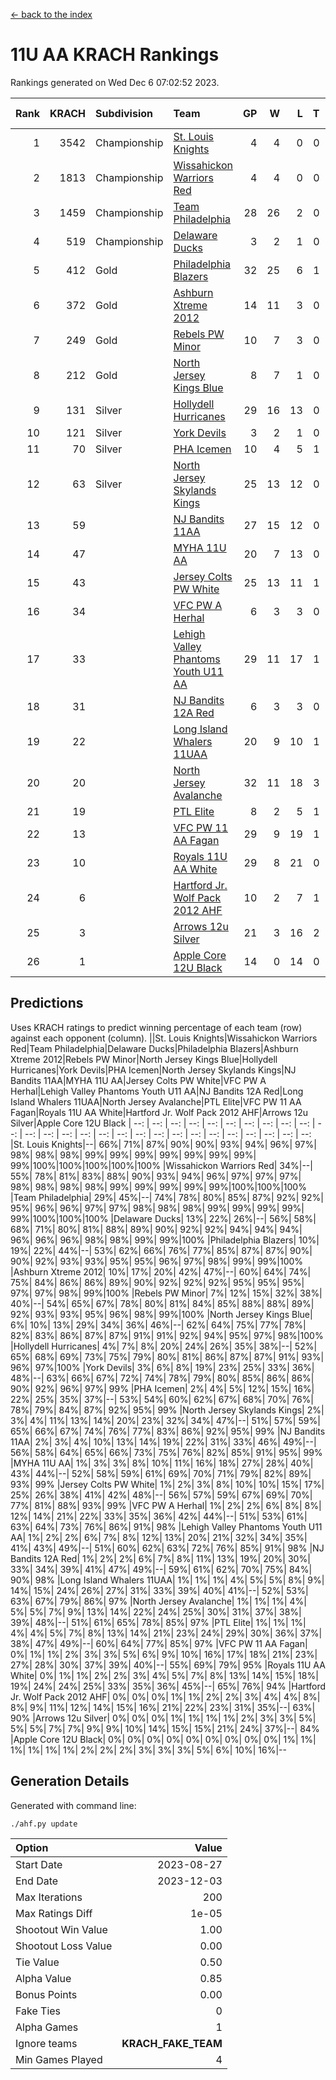 [<- back to the index](readme.md)
# 11U AA KRACH Rankings
Rankings generated on Wed Dec  6 07:02:52 2023.

Rank|KRACH|Subdivision|Team|GP|W|L|T|OTW|OTL|SoS|Exp Wins|Win Diff
---:|---:|:---|:---|---:|---:|---:|---:|---:|---:|---:|---:|---:
1|3542|Championship|[St. Louis Knights](https://gamesheetstats.com/seasons/3659/teams/143319/schedule)|4|4|0|0|0|0|116|4.8|-0.0
2|1813|Championship|[Wissahickon Warriors Red](https://gamesheetstats.com/seasons/3659/teams/140468/schedule)|4|4|0|0|1|0|58|4.8|-0.0
3|1459|Championship|[Team Philadelphia](https://gamesheetstats.com/seasons/3659/teams/140788/schedule)|28|26|2|0|1|0|130|26.9|0.0
4|519|Championship|[Delaware Ducks](https://gamesheetstats.com/seasons/3659/teams/140453/schedule)|3|2|1|0|0|0|432|2.9|0.0
5|412|Gold|[Philadelphia Blazers](https://gamesheetstats.com/seasons/3659/teams/140785/schedule)|32|25|6|1|0|1|298|26.3|-0.0
6|372|Gold|[Ashburn Xtreme 2012](https://gamesheetstats.com/seasons/3659/teams/140775/schedule)|14|11|3|0|1|0|253|11.9|0.0
7|249|Gold|[Rebels PW Minor](https://gamesheetstats.com/seasons/3659/teams/140786/schedule)|10|7|3|0|0|0|239|7.9|0.0
8|212|Gold|[North Jersey Kings Blue](https://gamesheetstats.com/seasons/3659/teams/140459/schedule)|8|7|1|0|0|0|33|7.9|0.0
9|131|Silver|[Hollydell Hurricanes](https://gamesheetstats.com/seasons/3659/teams/140777/schedule)|29|16|13|0|1|1|452|16.8|-0.0
10|121|Silver|[York Devils](https://gamesheetstats.com/seasons/3659/teams/140469/schedule)|3|2|1|0|1|0|372|2.9|0.0
11|70|Silver|[PHA Icemen](https://gamesheetstats.com/seasons/3659/teams/143313/schedule)|10|4|5|1|1|0|242|5.4|0.0
12|63|Silver|[North Jersey Skylands Kings](https://gamesheetstats.com/seasons/3659/teams/140784/schedule)|25|13|12|0|1|2|202|13.9|0.0
13|59||[NJ Bandits 11AA](https://gamesheetstats.com/seasons/3659/teams/140782/schedule)|27|15|12|0|0|2|139|15.9|0.0
14|47||[MYHA 11U AA](https://gamesheetstats.com/seasons/3659/teams/140781/schedule)|20|7|13|0|0|0|346|7.9|0.0
15|43||[Jersey Colts PW White](https://gamesheetstats.com/seasons/3659/teams/140778/schedule)|25|13|11|1|2|0|118|14.4|0.0
16|34||[VFC PW A Herhal](https://gamesheetstats.com/seasons/3659/teams/140467/schedule)|6|3|3|0|1|1|50|3.9|0.0
17|33||[Lehigh Valley Phantoms Youth U11 AA](https://gamesheetstats.com/seasons/3659/teams/140779/schedule)|29|11|17|1|1|1|314|12.4|0.0
18|31||[NJ Bandits 12A Red](https://gamesheetstats.com/seasons/3659/teams/140458/schedule)|6|3|3|0|0|0|31|3.9|0.0
19|22||[Long Island Whalers 11UAA](https://gamesheetstats.com/seasons/3659/teams/140780/schedule)|20|9|10|1|0|1|60|10.4|0.0
20|20||[North Jersey Avalanche](https://gamesheetstats.com/seasons/3659/teams/140783/schedule)|32|11|18|3|1|3|150|13.4|0.0
21|19||[PTL Elite](https://gamesheetstats.com/seasons/3659/teams/140462/schedule)|8|2|5|1|0|0|42|3.4|0.0
22|13||[VFC PW 11 AA Fagan](https://gamesheetstats.com/seasons/3659/teams/140789/schedule)|29|9|19|1|2|1|217|10.4|0.0
23|10||[Royals 11U AA White](https://gamesheetstats.com/seasons/3659/teams/140787/schedule)|29|8|21|0|1|0|252|8.9|0.0
24|6||[Hartford Jr. Wolf Pack 2012 AHF](https://gamesheetstats.com/seasons/3659/teams/140776/schedule)|10|2|7|1|0|0|34|3.4|0.0
25|3||[Arrows 12u Silver](https://gamesheetstats.com/seasons/3659/teams/140774/schedule)|21|3|16|2|0|1|55|4.9|0.0
26|1||[Apple Core 12U Black](https://gamesheetstats.com/seasons/3659/teams/140773/schedule)|14|0|14|0|0|0|299|0.9|0.0

## Predictions
Uses KRACH ratings to predict winning percentage of each team (row) against each opponent (column).
||St. Louis Knights|Wissahickon Warriors Red|Team Philadelphia|Delaware Ducks|Philadelphia Blazers|Ashburn Xtreme 2012|Rebels PW Minor|North Jersey Kings Blue|Hollydell Hurricanes|York Devils|PHA Icemen|North Jersey Skylands Kings|NJ Bandits 11AA|MYHA 11U AA|Jersey Colts PW White|VFC PW A Herhal|Lehigh Valley Phantoms Youth U11 AA|NJ Bandits 12A Red|Long Island Whalers 11UAA|North Jersey Avalanche|PTL Elite|VFC PW 11 AA Fagan|Royals 11U AA White|Hartford Jr. Wolf Pack 2012 AHF|Arrows 12u Silver|Apple Core 12U Black
| --: | --: | --: | --: | --: | --: | --: | --: | --: | --: | --: | --: | --: | --: | --: | --: | --: | --: | --: | --: | --: | --: | --: | --: | --: | --: | --: 
|St. Louis Knights|--| 66%| 71%| 87%| 90%| 90%| 93%| 94%| 96%| 97%| 98%| 98%| 98%| 99%| 99%| 99%| 99%| 99%| 99%| 99%| 99%|100%|100%|100%|100%|100%
|Wissahickon Warriors Red| 34%|--| 55%| 78%| 81%| 83%| 88%| 90%| 93%| 94%| 96%| 97%| 97%| 97%| 98%| 98%| 98%| 98%| 99%| 99%| 99%| 99%| 99%|100%|100%|100%
|Team Philadelphia| 29%| 45%|--| 74%| 78%| 80%| 85%| 87%| 92%| 92%| 95%| 96%| 96%| 97%| 97%| 98%| 98%| 98%| 99%| 99%| 99%| 99%| 99%|100%|100%|100%
|Delaware Ducks| 13%| 22%| 26%|--| 56%| 58%| 68%| 71%| 80%| 81%| 88%| 89%| 90%| 92%| 92%| 94%| 94%| 94%| 96%| 96%| 96%| 98%| 98%| 99%| 99%|100%
|Philadelphia Blazers| 10%| 19%| 22%| 44%|--| 53%| 62%| 66%| 76%| 77%| 85%| 87%| 87%| 90%| 90%| 92%| 93%| 93%| 95%| 95%| 96%| 97%| 98%| 99%| 99%|100%
|Ashburn Xtreme 2012| 10%| 17%| 20%| 42%| 47%|--| 60%| 64%| 74%| 75%| 84%| 86%| 86%| 89%| 90%| 92%| 92%| 92%| 95%| 95%| 95%| 97%| 97%| 98%| 99%|100%
|Rebels PW Minor|  7%| 12%| 15%| 32%| 38%| 40%|--| 54%| 65%| 67%| 78%| 80%| 81%| 84%| 85%| 88%| 88%| 89%| 92%| 93%| 93%| 95%| 96%| 98%| 99%|100%
|North Jersey Kings Blue|  6%| 10%| 13%| 29%| 34%| 36%| 46%|--| 62%| 64%| 75%| 77%| 78%| 82%| 83%| 86%| 87%| 87%| 91%| 91%| 92%| 94%| 95%| 97%| 98%|100%
|Hollydell Hurricanes|  4%|  7%|  8%| 20%| 24%| 26%| 35%| 38%|--| 52%| 65%| 68%| 69%| 73%| 75%| 79%| 80%| 81%| 86%| 87%| 87%| 91%| 93%| 96%| 97%|100%
|York Devils|  3%|  6%|  8%| 19%| 23%| 25%| 33%| 36%| 48%|--| 63%| 66%| 67%| 72%| 74%| 78%| 79%| 80%| 85%| 86%| 86%| 90%| 92%| 96%| 97%| 99%
|PHA Icemen|  2%|  4%|  5%| 12%| 15%| 16%| 22%| 25%| 35%| 37%|--| 53%| 54%| 60%| 62%| 67%| 68%| 70%| 76%| 78%| 79%| 84%| 87%| 92%| 95%| 99%
|North Jersey Skylands Kings|  2%|  3%|  4%| 11%| 13%| 14%| 20%| 23%| 32%| 34%| 47%|--| 51%| 57%| 59%| 65%| 66%| 67%| 74%| 76%| 77%| 83%| 86%| 92%| 95%| 99%
|NJ Bandits 11AA|  2%|  3%|  4%| 10%| 13%| 14%| 19%| 22%| 31%| 33%| 46%| 49%|--| 56%| 58%| 64%| 65%| 66%| 73%| 75%| 76%| 82%| 85%| 91%| 95%| 99%
|MYHA 11U AA|  1%|  3%|  3%|  8%| 10%| 11%| 16%| 18%| 27%| 28%| 40%| 43%| 44%|--| 52%| 58%| 59%| 61%| 69%| 70%| 71%| 79%| 82%| 89%| 93%| 99%
|Jersey Colts PW White|  1%|  2%|  3%|  8%| 10%| 10%| 15%| 17%| 25%| 26%| 38%| 41%| 42%| 48%|--| 56%| 57%| 59%| 67%| 69%| 70%| 77%| 81%| 88%| 93%| 99%
|VFC PW A Herhal|  1%|  2%|  2%|  6%|  8%|  8%| 12%| 14%| 21%| 22%| 33%| 35%| 36%| 42%| 44%|--| 51%| 53%| 61%| 63%| 64%| 73%| 76%| 86%| 91%| 98%
|Lehigh Valley Phantoms Youth U11 AA|  1%|  2%|  2%|  6%|  7%|  8%| 12%| 13%| 20%| 21%| 32%| 34%| 35%| 41%| 43%| 49%|--| 51%| 60%| 62%| 63%| 72%| 76%| 85%| 91%| 98%
|NJ Bandits 12A Red|  1%|  2%|  2%|  6%|  7%|  8%| 11%| 13%| 19%| 20%| 30%| 33%| 34%| 39%| 41%| 47%| 49%|--| 59%| 61%| 62%| 70%| 75%| 84%| 90%| 98%
|Long Island Whalers 11UAA|  1%|  1%|  1%|  4%|  5%|  5%|  8%|  9%| 14%| 15%| 24%| 26%| 27%| 31%| 33%| 39%| 40%| 41%|--| 52%| 53%| 63%| 67%| 79%| 86%| 97%
|North Jersey Avalanche|  1%|  1%|  1%|  4%|  5%|  5%|  7%|  9%| 13%| 14%| 22%| 24%| 25%| 30%| 31%| 37%| 38%| 39%| 48%|--| 51%| 61%| 65%| 78%| 85%| 97%
|PTL Elite|  1%|  1%|  1%|  4%|  4%|  5%|  7%|  8%| 13%| 14%| 21%| 23%| 24%| 29%| 30%| 36%| 37%| 38%| 47%| 49%|--| 60%| 64%| 77%| 85%| 97%
|VFC PW 11 AA Fagan|  0%|  1%|  1%|  2%|  3%|  3%|  5%|  6%|  9%| 10%| 16%| 17%| 18%| 21%| 23%| 27%| 28%| 30%| 37%| 39%| 40%|--| 55%| 69%| 79%| 95%
|Royals 11U AA White|  0%|  1%|  1%|  2%|  2%|  3%|  4%|  5%|  7%|  8%| 13%| 14%| 15%| 18%| 19%| 24%| 24%| 25%| 33%| 35%| 36%| 45%|--| 65%| 76%| 94%
|Hartford Jr. Wolf Pack 2012 AHF|  0%|  0%|  0%|  1%|  1%|  2%|  2%|  3%|  4%|  4%|  8%|  8%|  9%| 11%| 12%| 14%| 15%| 16%| 21%| 22%| 23%| 31%| 35%|--| 63%| 90%
|Arrows 12u Silver|  0%|  0%|  0%|  1%|  1%|  1%|  1%|  2%|  3%|  3%|  5%|  5%|  5%|  7%|  7%|  9%|  9%| 10%| 14%| 15%| 15%| 21%| 24%| 37%|--| 84%
|Apple Core 12U Black|  0%|  0%|  0%|  0%|  0%|  0%|  0%|  0%|  0%|  1%|  1%|  1%|  1%|  1%|  1%|  2%|  2%|  2%|  3%|  3%|  3%|  5%|  6%| 10%| 16%|--

## Generation Details

Generated with command line:
```
./ahf.py update
```

| Option | Value |
| :----- | ----: |
| Start Date | 2023-08-27 |
| End Date | 2023-12-03 |
| Max Iterations | 200 |
| Max Ratings Diff | 1e-05 |
| Shootout Win Value | 1.00 |
| Shootout Loss Value | 0.00 |
| Tie Value | 0.50 |
| Alpha Value | 0.85 |
| Bonus Points | 0.00 |
| Fake Ties | 0 |
| Alpha Games | 1 |
| Ignore teams | __KRACH_FAKE_TEAM__ |
| Min Games Played | 4 |

